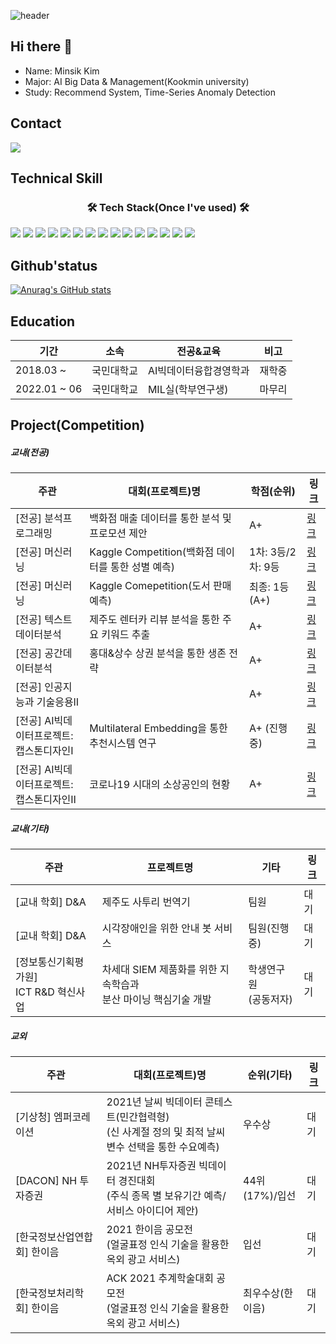 ![header](https://capsule-render.vercel.app/api?type=waving&colo=auto&height=200&section=header&text=Welcome%20to%20Minsik's%20Github&fontSize=50)

## Hi there 👋
- Name: Minsik Kim
- Major: AI Big Data & Management(Kookmin university)
- Study: Recommend System, Time-Series Anomaly Detection

## Contact
<img src="https://img.shields.io/badge/animo1349@gmail.com-EA4335?style=for-the-badge&logo=Gmail&logoColor=white"> 

## Technical Skill
<h3 align="center"><b>🛠 Tech Stack(Once I've used) 🛠</b></h3>

<img src="https://img.shields.io/badge/Python-3776AB?style=for-the-badge&logo=Python&logoColor=white"> <img src="https://img.shields.io/badge/PyTorch-EE4C2C?style=for-the-badge&logo=PyTorch&logoColor=white"> <img src="https://img.shields.io/badge/TensorFlow-FF6F00?style=for-the-badge&logo=TensorFlow&logoColor=white"> <img src="https://img.shields.io/badge/MySQL-4479A1?style=for-the-badge&logo=MySQL&logoColor=white"> <img src="https://img.shields.io/badge/Qgis-589632?style=for-the-badge&logo=Qgis&logoColor=white"> <img src="https://img.shields.io/badge/Jupyter-F37626?style=for-the-badge&logo=Jupyter&logoColor=white"> <img src="https://img.shields.io/badge/Google Colab-F9AB00?style=for-the-badge&logo=Google Colab&logoColor=white">  <img src="https://img.shields.io/badge/PyCharm-000000?style=for-the-badge&logo=PyCharm&logoColor=white"> <img src="https://img.shields.io/badge/C++-00599C?style=for-the-badge&logo=C++&logoColor=white"> <img src="https://img.shields.io/badge/Wireshark-1679A7?style=for-the-badge&logo=Wireshark&logoColor=white"> <img src="https://img.shields.io/badge/Raspberry Pi-A22846?style=for-the-badge&logo=Raspberry Pi&logoColor=white"> <img src="https://img.shields.io/badge/Excel-217346?style=for-the-badge&logo=Excel&logoColor=white"> <img src="https://img.shields.io/badge/Notion-000000?style=for-the-badge&logo=Notion&logoColor=white"> <img src="https://img.shields.io/badge/Slack-4A154B?style=for-the-badge&logo=Slack&logoColor=white"> <img src="https://img.shields.io/badge/GitHub-181717?style=for-the-badge&logo=GitHub&logoColor=white"> 


## Github'status
[![Anurag's GitHub stats](https://github-readme-stats.vercel.app/api?username=minsik1349)](https://github.com/minsik1349/github-readme-stats)


## Education
|기간|소속|전공&교육|비고|
|------|---|---|---|
|2018.03 ~|국민대학교|AI빅데이터융합경영학과|재학중|
|2022.01 ~ 06|국민대학교|MIL실(학부연구생)|마무리|

## Project(Competition)

##### 교내(전공)
|주관|대회(프로젝트)명|학점(순위)|링크|
|------|---|---|---|
|[전공] 분석프로그래밍|백화점 매출 데이터를 통한 분석 및 프로모션 제안|A+|[링크](https://github.com/minsik1349/Major_Project/tree/main/%EB%B6%84%EC%84%9D%ED%94%84%EB%A1%9C%EA%B7%B8%EB%9E%98%EB%B0%8D)|
|[전공] 머신러닝|Kaggle Competition(백화점 데이터를 통한 성별 예측)|1차: 3등/2차: 9등|[링크](https://github.com/minsik1349/Major_Project/tree/main/Machine%20learning(Competition))|
|[전공] 머신러닝|Kaggle Comepetition(도서 판매 예측)|최종: 1등(A+)|[링크](https://github.com/minsik1349/Major_Project/tree/main/Machine%20learning(Competition))|
|[전공] 텍스트데이터분석|제주도 렌터카 리뷰 분석을 통한 주요 키워드 추출|A+|[링크](https://github.com/minsik1349/Major_Project/tree/main/%ED%85%8D%EC%8A%A4%ED%8A%B8%EB%8D%B0%EC%9D%B4%ED%84%B0%EB%B6%84%EC%84%9D)|
|[전공] 공간데이터분석|홍대&상수 상권 분석을 통한 생존 전략|A+|[링크](https://github.com/minsik1349/Major_Project/tree/main/%EA%B3%B5%EA%B0%84%EB%8D%B0%EC%9D%B4%ED%84%B0%EB%B6%84%EC%84%9D)|
|[전공] 인공지능과 기술응용Ⅱ||A+|[링크](https://github.com/minsik1349/Major_Project/tree/main/%EC%9D%B8%EA%B3%B5%EC%A7%80%EB%8A%A5%EA%B8%B0%EC%88%A0%EA%B3%BC%EC%9D%91%EC%9A%A9%E2%85%A1)|
|[전공] AI빅데이터프로젝트:<br/> 캡스톤디자인Ⅰ|Multilateral Embedding을 통한 추천시스템 연구|A+ (진행중)|[링크](https://github.com/minsik1349/Major_Project/tree/main/AI%EB%B9%85%EB%8D%B0%EC%9D%B4%ED%84%B0%ED%94%84%EB%A1%9C%EC%A0%9D%ED%8A%B8:%EC%BA%A1%EC%8A%A4%ED%86%A4%EB%94%94%EC%9E%90%EC%9D%B8%E2%85%A0)|
|[전공] AI빅데이터프로젝트:<br/>캡스톤디자인Ⅱ|코로나19 시대의 소상공인의 현황|A+|[링크](https://github.com/minsik1349/Major_Project/tree/main/AI%EB%B9%85%EB%8D%B0%EC%9D%B4%ED%84%B0%ED%94%84%EB%A1%9C%EC%A0%9D%ED%8A%B8:%EC%BA%A1%EC%8A%A4%ED%86%A4%EB%94%94%EC%9E%90%EC%9D%B8%E2%85%A1)|

##### 교내(기타)
|주관|프로젝트명|기타|링크|
|------|---|---|---|
|[교내 학회] D&A|제주도 사투리 번역기|팀원|대기|
|[교내 학회] D&A|시각장애인을 위한 안내 봇 서비스|팀원(진행중)|대기|
|[정보통신기획평가원] <br/> ICT R&D 혁신사업|차세대 SIEM 제품화를 위한 지속학습과 <br/>분산 마이닝 핵심기술 개발|학생연구원<br/>(공동저자)|대기|

##### 교외
|주관|대회(프로젝트)명|순위(기타)|링크|
|------|---|---|---|
|[기상청] 엠퍼코레이션|2021년 날씨 빅데이터 콘테스트(민간협력형) <br/> (신 사계절 정의 및 최적 날씨 변수 선택을 통한 수요예측)|우수상|대기|
|[DACON] NH 투자증권|2021년 NH투자증권 빅데이터 경진대회 <br/> (주식 종목 별 보유기간 예측/서비스 아이디어 제안)|44위(17%)/입선|대기|
|[한국정보산업연합회] 한이음|2021 한이음 공모전 <br/> (얼굴표정 인식 기술을 활용한 옥외 광고 서비스)|입선|대기|
|[한국정보처리학회] 한이음|ACK 2021 추계학술대회 공모전 <br> (얼굴표정 인식 기술을 활용한 옥외 광고 서비스)|최우수상(한이음)|대기|


